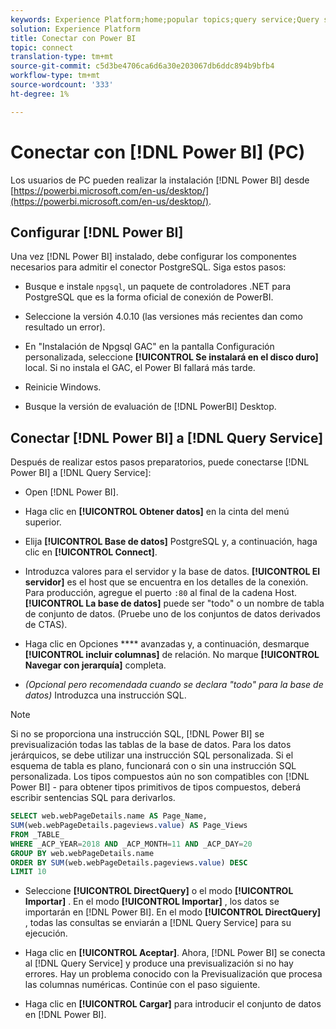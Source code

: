 ```yaml
---
keywords: Experience Platform;home;popular topics;query service;Query service;Power BI;power bi;connect to query service;
solution: Experience Platform
title: Conectar con Power BI
topic: connect
translation-type: tm+mt
source-git-commit: c5d3be4706ca6d6a30e203067db6ddc894b9bfb4
workflow-type: tm+mt
source-wordcount: '333'
ht-degree: 1%

---
```



# Conectar con [!DNL Power BI] (PC)

Los usuarios de PC pueden realizar la instalación [!DNL Power BI] desde [https://powerbi.microsoft.com/en-us/desktop/](https://powerbi.microsoft.com/en-us/desktop/).

## Configurar [!DNL Power BI]

Una vez [!DNL Power BI] instalado, debe configurar los componentes necesarios para admitir el conector PostgreSQL. Siga estos pasos:

- Busque e instale `npgsql`, un paquete de controladores .NET para PostgreSQL que es la forma oficial de conexión de PowerBI.

- Seleccione la versión 4.0.10 (las versiones más recientes dan como resultado un error).

- En &quot;Instalación de Npgsql GAC&quot; en la pantalla Configuración personalizada, seleccione **[!UICONTROL Se instalará en el disco duro]** local. Si no instala el GAC, el Power BI fallará más tarde.

- Reinicie Windows.

- Busque la versión de evaluación de [!DNL PowerBI] Desktop.

## Conectar [!DNL Power BI] a [!DNL Query Service]

Después de realizar estos pasos preparatorios, puede conectarse [!DNL Power BI] a [!DNL Query Service]:

- Open [!DNL Power BI].

- Haga clic en **[!UICONTROL Obtener datos]** en la cinta del menú superior.

- Elija **[!UICONTROL Base de datos]** PostgreSQL y, a continuación, haga clic en **[!UICONTROL Connect]**.

- Introduzca valores para el servidor y la base de datos. **[!UICONTROL El servidor]** es el host que se encuentra en los detalles de la conexión. Para producción, agregue el puerto `:80` al final de la cadena Host. **[!UICONTROL La base de datos]** puede ser &quot;todo&quot; o un nombre de tabla de conjunto de datos. (Pruebe uno de los conjuntos de datos derivados de CTAS).

- Haga clic en Opciones **** avanzadas y, a continuación, desmarque **[!UICONTROL incluir columnas]** de relación. No marque **[!UICONTROL Navegar con jerarquía]** completa.

- *(Opcional pero recomendada cuando se declara &quot;todo&quot; para la base de datos)* Introduzca una instrucción SQL.

>[!NOTE]
>
>Si no se proporciona una instrucción SQL, [!DNL Power BI] se previsualización todas las tablas de la base de datos. Para los datos jerárquicos, se debe utilizar una instrucción SQL personalizada. Si el esquema de tabla es plano, funcionará con o sin una instrucción SQL personalizada. Los tipos compuestos aún no son compatibles con [!DNL Power BI] - para obtener tipos primitivos de tipos compuestos, deberá escribir sentencias SQL para derivarlos.

```sql
SELECT web.webPageDetails.name AS Page_Name, 
SUM(web.webPageDetails.pageviews.value) AS Page_Views 
FROM _TABLE_ 
WHERE _ACP_YEAR=2018 AND _ACP_MONTH=11 AND _ACP_DAY=20 
GROUP BY web.webPageDetails.name 
ORDER BY SUM(web.webPageDetails.pageviews.value) DESC 
LIMIT 10
```

- Seleccione **[!UICONTROL DirectQuery]** o el modo **[!UICONTROL Importar]** . En el modo **[!UICONTROL Importar]** , los datos se importarán en [!DNL Power BI]. En el modo **[!UICONTROL DirectQuery]** , todas las consultas se enviarán a [!DNL Query Service] para su ejecución.

- Haga clic en **[!UICONTROL Aceptar]**. Ahora, [!DNL Power BI] se conecta al [!DNL Query Service] y produce una previsualización si no hay errores. Hay un problema conocido con la Previsualización que procesa las columnas numéricas. Continúe con el paso siguiente.

- Haga clic en **[!UICONTROL Cargar]** para introducir el conjunto de datos en [!DNL Power BI].
